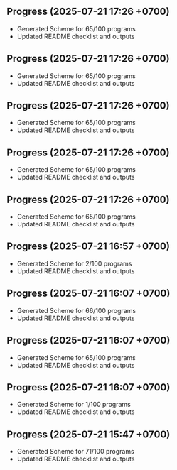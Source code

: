 ## Progress (2025-07-21 17:26 +0700)
- Generated Scheme for 65/100 programs
- Updated README checklist and outputs

## Progress (2025-07-21 17:26 +0700)
- Generated Scheme for 65/100 programs
- Updated README checklist and outputs

## Progress (2025-07-21 17:26 +0700)
- Generated Scheme for 65/100 programs
- Updated README checklist and outputs

## Progress (2025-07-21 17:26 +0700)
- Generated Scheme for 65/100 programs
- Updated README checklist and outputs

## Progress (2025-07-21 17:26 +0700)
- Generated Scheme for 65/100 programs
- Updated README checklist and outputs

## Progress (2025-07-21 16:57 +0700)
- Generated Scheme for 2/100 programs
- Updated README checklist and outputs

## Progress (2025-07-21 16:07 +0700)
- Generated Scheme for 66/100 programs
- Updated README checklist and outputs

## Progress (2025-07-21 16:07 +0700)
- Generated Scheme for 65/100 programs
- Updated README checklist and outputs

## Progress (2025-07-21 16:07 +0700)
- Generated Scheme for 1/100 programs
- Updated README checklist and outputs

## Progress (2025-07-21 15:47 +0700)
- Generated Scheme for 71/100 programs
- Updated README checklist and outputs
